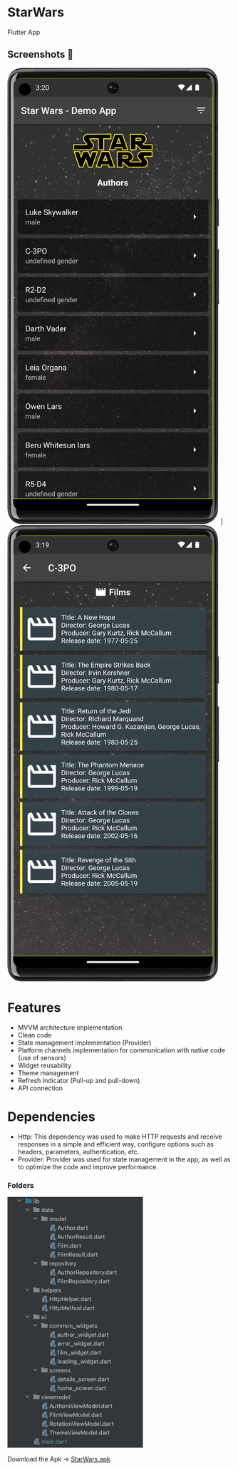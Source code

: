 

# StarWars
Flutter App

## Screenshots 📸

 ![1](https://github.com/CristhianJC11/starwars/blob/main/screenshot/main_screen.png)   | ![2](https://github.com/CristhianJC11/starwars/blob/main/screenshot/details.png)  

# Features

* MVVM architecture implementation
* Clean code
* State management implementation (Provider)
* Platform channels implementation for communication with native code (use of sensors)
* Widget reusability
* Theme management
* Refresh Indicator (Pull-up and pull-down)
* API connection

# Dependencies

* Http: This dependency was used to make HTTP requests and receive responses in a simple and efficient way, configure options such as headers, parameters, authentication, etc.
* Provider: Provider was used for state management in the app, as well as to optimize the code and improve performance.

### Folders

![1](https://github.com/CristhianJC11/starwars/blob/main/screenshot/mvvm.png)

Download the Apk -> [StarWars.apk](https://github.com/CristhianJC11/starwars/blob/main/apk/starwars.apk)
